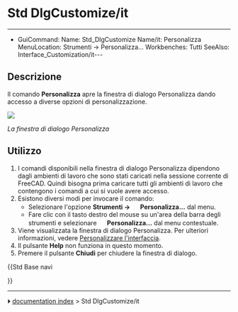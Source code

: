 # Std DlgCustomize/it
---
- GuiCommand:   Name: Std_DlgCustomize   Name/it: Personalizza   MenuLocation: Strumenti -> Personalizza...   Workbenches: Tutti   SeeAlso: Interface_Customization/it---

## Descrizione

Il comando **Personalizza** apre la finestra di dialogo Personalizza dando accesso a diverse opzioni di personalizzazione.

![](images/Std_DlgCustomize_tab_Toolbars.png )



*La finestra di dialogo Personalizza*

## Utilizzo

1.  I comandi disponibili nella finestra di dialogo Personalizza dipendono dagli ambienti di lavoro che sono stati caricati nella sessione corrente di FreeCAD. Quindi bisogna prima caricare tutti gli ambienti di lavoro che contengono i comandi a cui si vuole avere accesso.
2.  Esistono diversi modi per invocare il comando:
    -   Selezionare l\'opzione **Strumenti → <img src="images/Std_DlgCustomize.svg" width=16px> Personalizza...** dal menu.
    -   Fare clic con il tasto destro del mouse su un\'area della barra degli strumenti e selezionare **<img src="images/Std_DlgCustomize.svg" width=16px> Personalizza...** dal menu contestuale.
3.  Viene visualizzata la finestra di dialogo Personalizza. Per ulteriori informazioni, vedere [Personalizzare l\'interfaccia](Interface_Customization/it#Opzioni.md).
4.  Il pulsante **Help** non funziona in questo momento.
5.  Premere il pulsante **Chiudi** per chiudere la finestra di dialogo.





{{Std Base navi

}}



---
⏵ [documentation index](../README.md) > Std DlgCustomize/it

